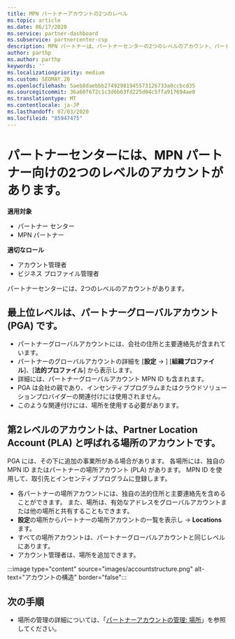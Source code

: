 ```yaml
---
title: MPN パートナーアカウントの2つのレベル
ms.topic: article
ms.date: 06/17/2020
ms.service: partner-dashboard
ms.subservice: partnercenter-csp
description: MPN パートナーは、パートナーセンターの2つのレベルのアカウント、パートナーグローバルアカウント (PGA)、およびパートナーの場所アカウント (PLA) について学習できます。
author: parthp
ms.author: parthp
keywords: ''
ms.localizationpriority: medium
ms.custom: SEOMAY.20
ms.openlocfilehash: 5aeb8daebbb27492981945573126733a0ccbcd35
ms.sourcegitcommit: 36a60f672c1c3d6b63fd225d04c5ffa917694ae0
ms.translationtype: MT
ms.contentlocale: ja-JP
ms.lasthandoff: 07/03/2020
ms.locfileid: "85947475"
---
```

# <a name="partner-center-has-two-levels-of-accounts-for-mpn-partners"></a>パートナーセンターには、MPN パートナー向けの2つのレベルのアカウントがあります。

**適用対象**

- パートナー センター
- MPN パートナー

**適切なロール**

- アカウント管理者
- ビジネス プロファイル管理者


パートナーセンターには、2つのレベルのアカウントがあります。

## <a name="the-top-level-is-the-partner-global-account-pga"></a>最上位レベルは、パートナーグローバルアカウント (PGA) です。

- パートナーグローバルアカウントには、会社の住所と主要連絡先が含まれています。 
- パートナーのグローバルアカウントの詳細を [**設定**  ->  ] [**組織プロファイル**]、[**法的プロファイル**] から表示します。
- 詳細には、パートナーグローバルアカウント MPN ID も含まれます。 
- PGA は会社の親であり、インセンティブプログラムまたはクラウドソリューションプロバイダーの関連付けには使用されません。 
- このような関連付けには、場所を使用する必要があります。

## <a name="the-second-level-account-is-the-location-account-called-partner-location-account-pla"></a>第2レベルのアカウントは、Partner Location Account (PLA) と呼ばれる場所のアカウントです。

PGA には、その下に追加の事業所がある場合があります。 各場所には、独自の MPN ID またはパートナーの場所アカウント (PLA) があります。 MPN ID を使用して、取引先とインセンティブプログラムに登録します。

- 各パートナーの場所アカウントには、独自の法的住所と主要連絡先を含めることができます。 また、場所は、有効なアドレスをグローバルアカウントまたは他の場所と共有することもできます。
- **設定**の場所からパートナーの場所アカウントの一覧を表示し  ->  **Locations**ます。
- すべての場所アカウントは、パートナーグローバルアカウントと同じレベルにあります。
- アカウント管理者は、場所を追加できます。

:::image type="content" source="images/accountstructure.png" alt-text="アカウントの構造" border="false":::

## <a name="next-steps"></a>次の手順

- 場所の管理の詳細については、「[パートナーアカウントの管理: 場所](manage-locations.md)」を参照してください。

